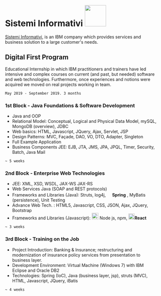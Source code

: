 <h1>Sistemi Informativi <img src="https://upload.wikimedia.org/wikipedia/commons/thumb/5/51/IBM_logo.svg/1280px-IBM_logo.svg.png" width="70"></img></h1>

[Sistemi Informativi](https://www.sistinf.it/), is an IBM company which provides services and business solution to a large customer's needs.

## Digital First Program
Educational Internship in which IBM practitioners and trainers have led intensive and complex courses on current (and past, but needed) software and web technologies. Furthermore, once experiences and notions were acquired we moved on real projects working in team.

`May 2019 - September 2019. 3 months`

### 1st Block - Java Foundations & Software Development
+ Java and OOP
+ Relational Model: Conceptual, Logical and Physical Data Model, mySQL, MongoDB (overview), JDBC
+ Web basics: HTML, Javascript, JQuery, Ajax, Servlet, JSP
+ Design Patterns:  MVC, Façade, DAO, VO, DTO, Adapter, Singleton
+ Full Example Application
+ Business Components JEE: EJB, JTA, JMS, JPA, JPQL, Timer, Security, Batch, Java Mail

`~ 5 weeks`

### 2nd Block - Enterprise Web Technologies
+ JEE: XML, XSD, WSDL, JAX-WS JAX-RS
+ Web Services Java (SOAP and REST protocols)
+ Frameworks and Libraries (Java): Struts, log4j, 
<img src=https://cdn.freebiesupply.com/logos/large/2x/spring-3-logo-png-transparent.png width="17" />**Spring**
, MyBatis (persistence), Unit Testing
+ Advance Web Tech. : HTML5, Javascript, CSS, JSON, Ajax, JQuery, Bootstrap
+ Frameworks and Libraries (Javascript): <img src=https://upload.wikimedia.org/wikipedia/commons/thumb/d/d9/Node.js_logo.svg/1200px-Node.js_logo.svg.png width="22"/> Node js, npm, <img src=https://cdn4.iconfinder.com/data/icons/logos-3/600/React.js_logo-512.png width="20" />**React**

`~ 3 weeks`

### 3rd Block - Training on the Job
+ Project Introduction: Banking & Insurance; restructuring and modernization of insurance policy services from presentation to business layer.
+ Development Environment: Virtual Machine (Windows 7) with IBM Eclipse and Oracle DB2
+ Technologies: Spring (IoC), Java (business layer, jsp), struts (MVC), HTML, Javascript, JQuery, iBatis

`~ 4 weeks`
